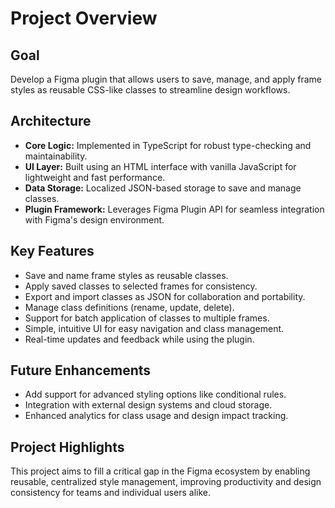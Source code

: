 # Project Overview

## Goal

Develop a Figma plugin that allows users to save, manage, and apply frame styles as reusable CSS-like classes to streamline design workflows.

## Architecture

- **Core Logic:** Implemented in TypeScript for robust type-checking and maintainability.
- **UI Layer:** Built using an HTML interface with vanilla JavaScript for lightweight and fast performance.
- **Data Storage:** Localized JSON-based storage to save and manage classes.
- **Plugin Framework:** Leverages Figma Plugin API for seamless integration with Figma's design environment.

## Key Features

- Save and name frame styles as reusable classes.
- Apply saved classes to selected frames for consistency.
- Export and import classes as JSON for collaboration and portability.
- Manage class definitions (rename, update, delete).
- Support for batch application of classes to multiple frames.
- Simple, intuitive UI for easy navigation and class management.
- Real-time updates and feedback while using the plugin.

## Future Enhancements

- Add support for advanced styling options like conditional rules.
- Integration with external design systems and cloud storage.
- Enhanced analytics for class usage and design impact tracking.

## Project Highlights

This project aims to fill a critical gap in the Figma ecosystem by enabling reusable, centralized style management, improving productivity and design consistency for teams and individual users alike.